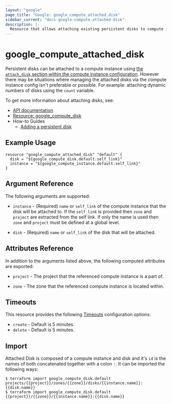 ```yaml
---
layout: "google"
page_title: "Google: google_compute_attached_disk"
sidebar_current: "docs-google-compute-attached-disk"
description: |-
  Resource that allows attaching existing persistent disks to compute instances.
---
```


# google\_compute\_attached\_disk

Persistent disks can be attached to a compute instance using [the `attach_disk`
section within the compute instance configuration](https://www.terraform.io/docs/providers/google/r/compute_instance.html#attached_disk).
However there may be situations where managing the attached disks via the compute
instance config isn't preferable or possible. For example: attaching dynamic
numbers of disks using the `count` variable.


To get more information about attaching disks, see:

* [API documentation](https://cloud.google.com/compute/docs/reference/rest/v1/instances/attachDisk)
* [Resource: google_compute_disk](https://www.terraform.io/docs/providers/google/r/compute_disk.html)
* How-to Guides
    * [Adding a persistent disk](https://cloud.google.com/compute/docs/disks/add-persistent-disk)


## Example Usage
```hcl
resource "google_compute_attached_disk" "default" {
  disk = "${google_compute_disk.default.self_link}"
  instance = "${google_compute_instance.default.self_link}"
}
```

## Argument Reference

The following arguments are supported:


* `instance` -
  (Required)
  `name` or `self_link` of the compute instance that the disk will be attached to.
  If the `self_link` is provided then `zone` and `project` are extracted from the
  self link. If only the name is used then `zone` and `project` must be defined
  at a global level.

* `disk` -
  (Required)
  `name` or `self_link` of the disk that will be attached.



## Attributes Reference

In addition to the arguments listed above, the following computed attributes are exported:


* `project` -
  The project that the referenced compute instance is a part of.

* `zone` -
  The zone that the referenced compute instance is located within.

## Timeouts

This resource provides the following
[Timeouts](/docs/configuration/resources.html#timeouts) configuration options:

- `create` - Default is 5 minutes.
- `delete` - Default is 5 minutes.

## Import

Attached Disk is composed of a compute instance and disk and it's `id` is the
names of both concatenated together with a colon `:`. It can be imported the
following ways:

```
$ terraform import google_compute_disk.default projects/{{project}}/zones/{{zone}}/disks/{{instance.name}}:{{disk.name}}
$ terraform import google_compute_disk.default {{project}}/{{zone}}/{{instance.name}}:{{disk.name}}
```

